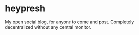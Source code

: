 # heypresh
My open social blog, for anyone to come and post. Completely decentralized without any central monitor.
